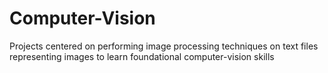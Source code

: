 # Computer-Vision
Projects centered on performing image processing techniques on text files representing images to learn foundational computer-vision skills
